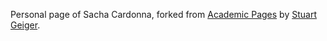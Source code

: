 Personal page of Sacha Cardonna, forked from [Academic Pages](https://academicpages.github.io) by [Stuart Geiger](https://github.com/staeiou).
